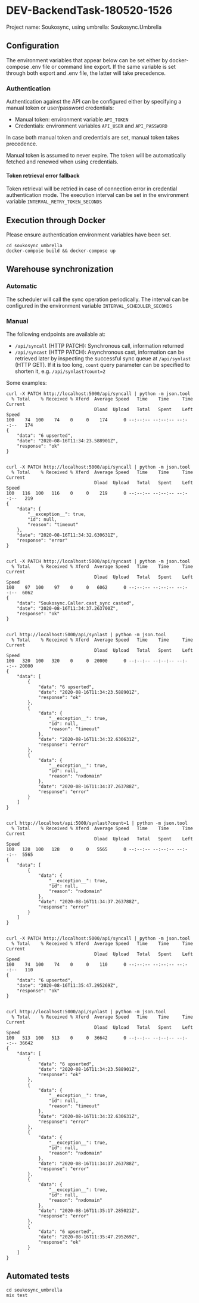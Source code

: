 # DEV-BackendTask-180520-1526
Project name: Soukosync, using umbrella: Soukosync.Umbrella


## Configuration

The environment variables that appear below can be set either by docker-compose
.env file or command line export. If the same variable is set through both export
and .env file, the latter will take precedence.


### Authentication

Authentication against the API can be configured either by specifying a manual
token or user/password credentials:

- Manual token: environment variable `API_TOKEN`
- Credentials: environment variables `API_USER` and `API_PASSWORD`

In case both manual token and credentials are set, manual token takes
precedence.

Manual token is assumed to never expire. The token will be automatically fetched
and renewed when using credentials.


#### Token retrieval error fallback

Token retrieval will be retried in case of connection error in credential
authentication mode. The execution interval can be set in the environment
variable `INTERVAL_RETRY_TOKEN_SECONDS`


## Execution through Docker

Please ensure authentication environment variables have been set.
```
cd soukosync_umbrella
docker-compose build && docker-compose up
```

## Warehouse synchronization

### Automatic
The scheduler will call the sync operation periodically. The interval can be
configured in the environment variable `INTERVAL_SCHEDULER_SECONDS`

### Manual
The following endpoints are available at:

- `/api/syncall` (HTTP PATCH): Synchronous call, information returned
- `/api/syncast` (HTTP PATCH): Asynchronous cast, information can be retrieved
later by inspecting the successful sync queue at `/api/synlast` (HTTP GET). If
it is too long, `count` query parameter can be specified to shorten it, e.g.
`/api/synlast?count=2`

Some examples:

```
curl -X PATCH http://localhost:5000/api/syncall | python -m json.tool
  % Total    % Received % Xferd  Average Speed   Time    Time     Time  Current
                                 Dload  Upload   Total   Spent    Left  Speed
100    74  100    74    0     0    174      0 --:--:-- --:--:-- --:--:--   174
{
    "data": "6 upserted",
    "date": "2020-08-16T11:34:23.588901Z",
    "response": "ok"
}


curl -X PATCH http://localhost:5000/api/syncall | python -m json.tool
  % Total    % Received % Xferd  Average Speed   Time    Time     Time  Current
                                 Dload  Upload   Total   Spent    Left  Speed
100   116  100   116    0     0    219      0 --:--:-- --:--:-- --:--:--   219
{
    "data": {
        "__exception__": true,
        "id": null,
        "reason": "timeout"
    },
    "date": "2020-08-16T11:34:32.630631Z",
    "response": "error"
}


curl -X PATCH http://localhost:5000/api/syncast | python -m json.tool
  % Total    % Received % Xferd  Average Speed   Time    Time     Time  Current
                                 Dload  Upload   Total   Spent    Left  Speed
100    97  100    97    0     0   6062      0 --:--:-- --:--:-- --:--:--  6062
{
    "data": "Soukosync.Caller.cast_sync casted",
    "date": "2020-08-16T11:34:37.263700Z",
    "response": "ok"
}


curl http://localhost:5000/api/synlast | python -m json.tool
  % Total    % Received % Xferd  Average Speed   Time    Time     Time  Current
                                 Dload  Upload   Total   Spent    Left  Speed
100   320  100   320    0     0  20000      0 --:--:-- --:--:-- --:--:-- 20000
{
    "data": [
        {
            "data": "6 upserted",
            "date": "2020-08-16T11:34:23.588901Z",
            "response": "ok"
        },
        {
            "data": {
                "__exception__": true,
                "id": null,
                "reason": "timeout"
            },
            "date": "2020-08-16T11:34:32.630631Z",
            "response": "error"
        },
        {
            "data": {
                "__exception__": true,
                "id": null,
                "reason": "nxdomain"
            },
            "date": "2020-08-16T11:34:37.263788Z",
            "response": "error"
        }
    ]
}


curl http://localhost/api:5000/synlast?count=1 | python -m json.tool
  % Total    % Received % Xferd  Average Speed   Time    Time     Time  Current
                                 Dload  Upload   Total   Spent    Left  Speed
100   128  100   128    0     0   5565      0 --:--:-- --:--:-- --:--:--  5565
{
    "data": [
        {
            "data": {
                "__exception__": true,
                "id": null,
                "reason": "nxdomain"
            },
            "date": "2020-08-16T11:34:37.263788Z",
            "response": "error"
        }
    ]
}


curl -X PATCH http://localhost:5000/api/syncall | python -m json.tool
  % Total    % Received % Xferd  Average Speed   Time    Time     Time  Current
                                 Dload  Upload   Total   Spent    Left  Speed
100    74  100    74    0     0    110      0 --:--:-- --:--:-- --:--:--   110
{
    "data": "6 upserted",
    "date": "2020-08-16T11:35:47.295269Z",
    "response": "ok"
}


curl http://localhost:5000/api/synlast | python -m json.tool
  % Total    % Received % Xferd  Average Speed   Time    Time     Time  Current
                                 Dload  Upload   Total   Spent    Left  Speed
100   513  100   513    0     0  36642      0 --:--:-- --:--:-- --:--:-- 36642
{
    "data": [
        {
            "data": "6 upserted",
            "date": "2020-08-16T11:34:23.588901Z",
            "response": "ok"
        },
        {
            "data": {
                "__exception__": true,
                "id": null,
                "reason": "timeout"
            },
            "date": "2020-08-16T11:34:32.630631Z",
            "response": "error"
        },
        {
            "data": {
                "__exception__": true,
                "id": null,
                "reason": "nxdomain"
            },
            "date": "2020-08-16T11:34:37.263788Z",
            "response": "error"
        },
        {
            "data": {
                "__exception__": true,
                "id": null,
                "reason": "nxdomain"
            },
            "date": "2020-08-16T11:35:17.285021Z",
            "response": "error"
        },
        {
            "data": "6 upserted",
            "date": "2020-08-16T11:35:47.295269Z",
            "response": "ok"
        }
    ]
}
```


## Automated tests
```
cd soukosync_umbrella
mix test
```